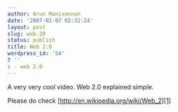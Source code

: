 ```yaml
---
author: Arun Manivannan
date: '2007-02-07 02:32:24'
layout: post
slug: web-20
status: publish
title: Web 2.0
wordpress_id: '54'
? ''
: - web 2.0
---
```


A very very cool video. Web 2.0 explained simple.

Please do check [http://en.wikipedia.org/wiki/Web_2][1]


   [1]: http://en.wikipedia.org/wiki/Web_2

